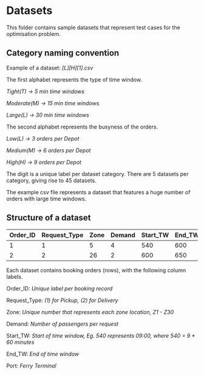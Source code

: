 # Datasets

This folder contains sample datasets that represent test cases for the optimisation problem.

## Category naming convention

Example of a dataset: *[L][H][1].csv*

The first alphabet represents the type of time window.

*Tight(T) -> 5 min time windows*

*Moderate(M) -> 15 min time windows*

*Large(L) -> 30 min time windows*

The second alphabet represents the busyness of the orders.

*Low(L) -> 3 orders per Depot*

*Medium(M) -> 6 orders per Depot*

*High(H) -> 9 orders per Depot*

The digit is a unique label per dataset category.
There are 5 datasets per category, giving rise to 45 datasets.

The example csv file represents a dataset that features a huge number of orders with large time windows.

## Structure of a dataset

| Order_ID  | Request_Type | Zone | Demand | Start_TW | End_TW | Port |
| --------- | ------------ |----- | ------ |--------- | ------ | ---- |
| 1  | 1 | 5 | 4 | 540  | 600  | West|
| 2  | 2  | 26 | 2 | 600  | 650  | MSP |

Each dataset contains booking orders (rows), with the following column labels.

Order_ID: *Unique label per booking record*

Request_Type: *(1) for Pickup, (2) for Delivery*

Zone: *Unique number that represents each zone location, Z1 - Z30*

Demand: *Number of passengers per request*

Start_TW: *Start of time window, Eg. 540 represents 09:00, where 540 = 9 * 60 minutes*

End_TW: *End of time window*

Port: *Ferry Terminal*

